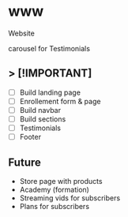 # www
Website

carousel for Testimonials

## > [!IMPORTANT]
- [ ] Build landing page
- [ ] Enrollement form & page
- [ ] Build navbar
- [ ] Build sections
- [ ] Testimonials
- [ ] Footer

## Future
- Store page with products
- Academy (formation)
- Streaming vids for subscribers
- Plans for subscribers
